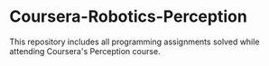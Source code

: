 # Coursera-Robotics-Perception
This repository includes all programming assignments solved while attending Coursera's Perception course.
